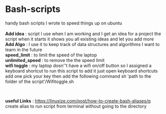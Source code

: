 # Bash-scripts
handy  bash scripts I wrote to speed things up on ubuntu 
<br /><br />
**Add idea** : script I use when I am working and I get an idea for a project the script when it starts it shows you all existing ideas and let you add more \
**Add Algo** : I use it to keep track of data structures and algorithms I want to learn in the future \
**speed_limit** : to limit the speed of the laptop \
**unlimited_speed** : to remove the the speed limit \
**wifi toggle** : my laptop dosn''t have a wifi on/off button so I assigned a keyboard shortcut to run this script to add it just open keyboard shortcuts add one pick your key then add the following command sh 'path to the folder of the script'/Wifitoggle.sh 

<br />

**useful Links** :
https://linuxize.com/post/how-to-create-bash-aliases/q create alias to run script from terminal without going to the directory
